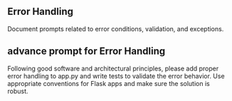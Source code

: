 ## Error Handling

Document prompts related to error conditions, validation, and exceptions.

## advance prompt for Error Handling
Following good software and architectural principles, please add proper error handling to app.py and write tests to validate the error behavior. Use appropriate conventions for Flask apps and make sure the solution is robust.